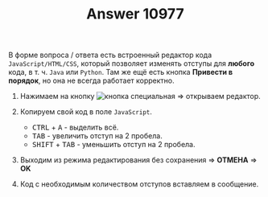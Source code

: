 ﻿---
title: "Answer 10977"
se.owner.user_id: 236980
se.owner.display_name: "user14649224"
se.owner.link: "https://ru.meta.stackoverflow.com/users/236980/user14649224"
se.answer_id: 10977
se.question_id: 10970
se.post_type: answer
se.is_accepted: False
---
<p>В форме вопроса / ответа есть встроенный редактор кода <code>JavaScript/HTML/CSS</code>, который позволяет изменять отступы для <strong>любого</strong> кода, в т. ч. <code>Java</code> или <code>Python</code>. Там же ещё есть кнопка <strong>Привести в порядок</strong>, но она не всегда работает корректно.</p>
<ol>
<li><p>Нажимаем на кнопку <img src="https://i.stack.imgur.com/28Pb5.jpg" alt="кнопка специальная" /> ⇒ открываем редактор.</p>
</li>
<li><p>Копируем свой код в поле <code>JavaScript</code>.</p>
<ul>
<li><kbd>CTRL</kbd> + <kbd>A</kbd> - выделить всё.</li>
<li><kbd>TAB</kbd> - увеличить отступ на 2 пробела.</li>
<li><kbd>SHIFT</kbd> + <kbd>TAB</kbd> - уменьшить отступ на 2 пробела.</li>
</ul>
</li>
<li><p>Выходим из режима редактирования без сохранения ⇒ <strong>ОТМЕНА</strong> ⇒ <strong>OK</strong></p>
</li>
<li><p>Код с необходимым количеством отступов вставляем в сообщение.</p>
</li>
</ol>

